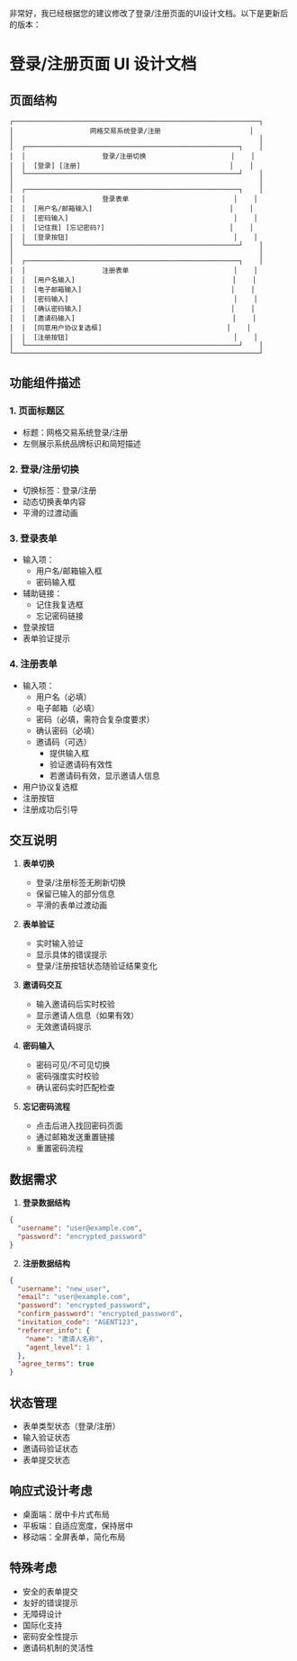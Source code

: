 非常好，我已经根据您的建议修改了登录/注册页面的UI设计文档。以下是更新后的版本：

# 登录/注册页面 UI 设计文档

## 页面结构

```
┌─────────────────────────────────────────────────────────────┐
│                   网格交易系统登录/注册                      │
│                                                             │
│  ┌─────────────────────────────────────────────────────┐    │
│  │                   登录/注册切换                     │    │
│  │  [登录] [注册]                                     │    │
│  └─────────────────────────────────────────────────────┘    │
│                                                             │
│  ┌─────────────────────────────────────────────────────┐    │
│  │                   登录表单                          │    │
│  │  [用户名/邮箱输入]                                  │    │
│  │  [密码输入]                                         │    │
│  │  [记住我] [忘记密码?]                               │    │
│  │  [登录按钮]                                         │    │
│  └─────────────────────────────────────────────────────┘    │
│                                                             │
│  ┌─────────────────────────────────────────────────────┐    │
│  │                   注册表单                          │    │
│  │  [用户名输入]                                       │    │
│  │  [电子邮箱输入]                                     │    │
│  │  [密码输入]                                         │    │
│  │  [确认密码输入]                                     │    │
│  │  [邀请码输入]                                       │    │
│  │  [同意用户协议复选框]                               │    │
│  │  [注册按钮]                                         │    │
│  └─────────────────────────────────────────────────────┘    │
└─────────────────────────────────────────────────────────────┘
```

## 功能组件描述

### 1. 页面标题区
- 标题：网格交易系统登录/注册
- 左侧展示系统品牌标识和简短描述

### 2. 登录/注册切换
- 切换标签：登录/注册
- 动态切换表单内容
- 平滑的过渡动画

### 3. 登录表单
- 输入项：
  - 用户名/邮箱输入框
  - 密码输入框
- 辅助链接：
  - 记住我复选框
  - 忘记密码链接
- 登录按钮
- 表单验证提示

### 4. 注册表单
- 输入项：
  - 用户名（必填）
  - 电子邮箱（必填）
  - 密码（必填，需符合复杂度要求）
  - 确认密码（必填）
  - 邀请码（可选）
    - 提供输入框
    - 验证邀请码有效性
    - 若邀请码有效，显示邀请人信息
- 用户协议复选框
- 注册按钮
- 注册成功后引导

## 交互说明

1. **表单切换**
   - 登录/注册标签无刷新切换
   - 保留已输入的部分信息
   - 平滑的表单过渡动画

2. **表单验证**
   - 实时输入验证
   - 显示具体的错误提示
   - 登录/注册按钮状态随验证结果变化

3. **邀请码交互**
   - 输入邀请码后实时校验
   - 显示邀请人信息（如果有效）
   - 无效邀请码提示

4. **密码输入**
   - 密码可见/不可见切换
   - 密码强度实时校验
   - 确认密码实时匹配检查

5. **忘记密码流程**
   - 点击后进入找回密码页面
   - 通过邮箱发送重置链接
   - 重置密码流程

## 数据需求

1. **登录数据结构**
```json
{
  "username": "user@example.com",
  "password": "encrypted_password"
}
```

2. **注册数据结构**
```json
{
  "username": "new_user",
  "email": "user@example.com", 
  "password": "encrypted_password",
  "confirm_password": "encrypted_password",
  "invitation_code": "AGENT123",
  "referrer_info": {
    "name": "邀请人名称",
    "agent_level": 1
  },
  "agree_terms": true
}
```

## 状态管理

- 表单类型状态（登录/注册）
- 输入验证状态
- 邀请码验证状态
- 表单提交状态

## 响应式设计考虑

- 桌面端：居中卡片式布局
- 平板端：自适应宽度，保持居中
- 移动端：全屏表单，简化布局

## 特殊考虑

- 安全的表单提交
- 友好的错误提示
- 无障碍设计
- 国际化支持
- 密码安全性提示
- 邀请码机制的灵活性